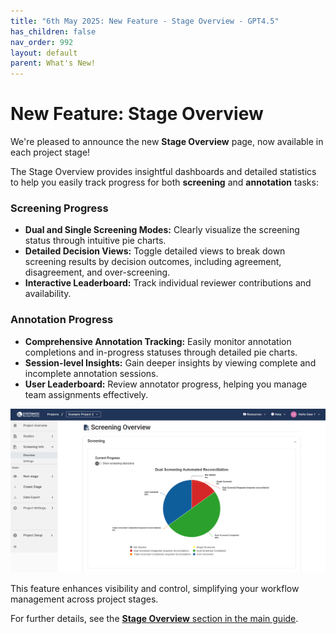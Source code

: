 ```yaml
---
title: "6th May 2025: New Feature - Stage Overview - GPT4.5"
has_children: false
nav_order: 992
layout: default
parent: What's New!
---
```


# New Feature: Stage Overview

We're pleased to announce the new **Stage Overview** page, now available in each project stage!

The Stage Overview provides insightful dashboards and detailed statistics to help you easily track progress for both **screening** and **annotation** tasks:

### Screening Progress

* **Dual and Single Screening Modes:** Clearly visualize the screening status through intuitive pie charts.
* **Detailed Decision Views:** Toggle detailed views to break down screening results by decision outcomes, including agreement, disagreement, and over-screening.
* **Interactive Leaderboard:** Track individual reviewer contributions and availability.

### Annotation Progress

* **Comprehensive Annotation Tracking:** Easily monitor annotation completions and in-progress statuses through detailed pie charts.
* **Session-level Insights:** Gain deeper insights by viewing complete and incomplete annotation sessions.
* **User Leaderboard:** Review annotator progress, helping you manage team assignments effectively.

![Stage Overview Guide](/figs/Fig_New-stage-Overview.png)

This feature enhances visibility and control, simplifying your workflow management across project stages.

For further details, see the [**Stage Overview** section in the main guide](../stages/stage-overview.html).
